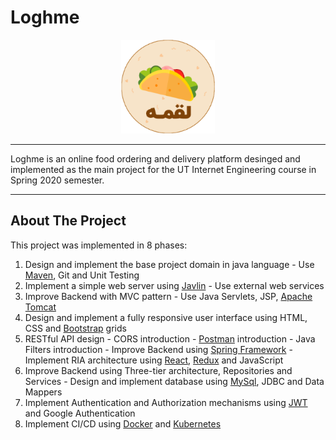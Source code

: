 # Loghme
<p align=center>
<img src="logo.png" alt="Loghme" width=150px/>
</p>

----

Loghme is an online food ordering and delivery platform desinged and implemented as the main project for the UT Internet Engineering course in Spring 2020 semester.

----

## About The Project
This project was implemented in 8 phases:
1. Design and implement the base project domain in java language - Use [Maven](https://maven.apache.org/), Git and Unit Testing
2. Implement a simple web server using [Javlin](https://javalin.io/) - Use external web services
3. Improve Backend with MVC pattern - Use Java Servlets, JSP, [Apache Tomcat](http://tomcat.apache.org/)
4. Design and implement a fully responsive user interface using HTML, CSS and [Bootstrap](https://getbootstrap.com/) grids
5. RESTful API design - CORS introduction - [Postman](https://www.postman.com/) introduction - Java Filters introduction - Improve Backend using [Spring Framework](https://spring.io/) - Implement RIA architecture using [React](https://reactjs.org/), [Redux](https://redux.js.org/) and JavaScript
6. Improve Backend using Three-tier architecture, Repositories and Services - Design and implement database using [MySql](https://www.mysql.com/), JDBC and Data Mappers
7. Implement Authentication and Authorization mechanisms using [JWT](https://jwt.io/) and Google Authentication
8. Implement CI/CD using [Docker](https://www.docker.com/) and [Kubernetes](https://kubernetes.io/)
